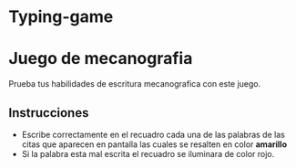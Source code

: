 # Typing-game
<h1>Juego de mecanografia</h1>

Prueba tus habilidades de escritura mecanografica con este juego.
## Instrucciones
- Escribe correctamente en el recuadro cada una de las palabras de las citas que aparecen en pantalla las cuales se resalten en color <strong background-color: yellow>amarillo</strong>
- Si la palabra esta mal escrita el recuadro se iluminara de color rojo.

  
